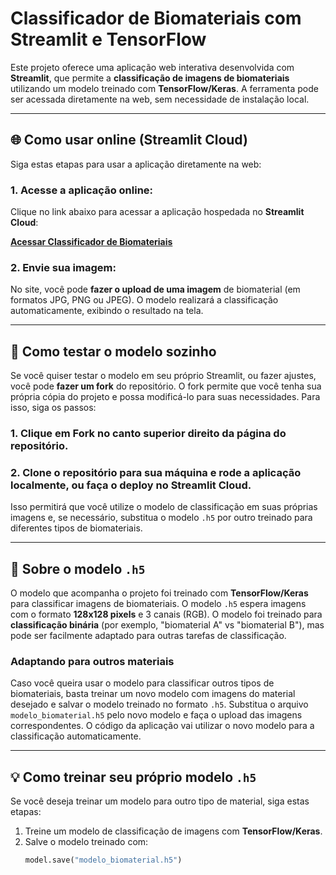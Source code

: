 # Classificador de Biomateriais com Streamlit e TensorFlow

Este projeto oferece uma aplicação web interativa desenvolvida com **Streamlit**, que permite a **classificação de imagens de biomateriais** utilizando um modelo treinado com **TensorFlow/Keras**. A ferramenta pode ser acessada diretamente na web, sem necessidade de instalação local.

---

## 🌐 Como usar online (Streamlit Cloud)

Siga estas etapas para usar a aplicação diretamente na web:

### 1. Acesse a aplicação online:

Clique no link abaixo para acessar a aplicação hospedada no **Streamlit Cloud**:

[**Acessar Classificador de Biomateriais**]([https://share.streamlit.io/seu-usuario/biomaterial-classifier/main/app.py](https://biomaterial-classifier.streamlit.app/))

### 2. Envie sua imagem:

No site, você pode **fazer o upload de uma imagem** de biomaterial (em formatos JPG, PNG ou JPEG). O modelo realizará a classificação automaticamente, exibindo o resultado na tela.

---

## 🍴 Como testar o modelo sozinho

Se você quiser testar o modelo em seu próprio Streamlit, ou fazer ajustes, você pode **fazer um fork** do repositório. O fork permite que você tenha sua própria cópia do projeto e possa modificá-lo para suas necessidades. Para isso, siga os passos:

### 1. Clique em **Fork** no canto superior direito da página do repositório.
### 2. Clone o repositório para sua máquina e rode a aplicação localmente, ou faça o deploy no **Streamlit Cloud**.

Isso permitirá que você utilize o modelo de classificação em suas próprias imagens e, se necessário, substitua o modelo `.h5` por outro treinado para diferentes tipos de biomateriais.

---

## 🤖 Sobre o modelo `.h5`

O modelo que acompanha o projeto foi treinado com **TensorFlow/Keras** para classificar imagens de biomateriais. O modelo `.h5` espera imagens com o formato **128x128 pixels** e 3 canais (RGB). O modelo foi treinado para **classificação binária** (por exemplo, "biomaterial A" vs "biomaterial B"), mas pode ser facilmente adaptado para outras tarefas de classificação.

### Adaptando para outros materiais

Caso você queira usar o modelo para classificar outros tipos de biomateriais, basta treinar um novo modelo com imagens do material desejado e salvar o modelo treinado no formato `.h5`. Substitua o arquivo `modelo_biomaterial.h5` pelo novo modelo e faça o upload das imagens correspondentes. O código da aplicação vai utilizar o novo modelo para a classificação automaticamente.

---

## 💡 Como treinar seu próprio modelo `.h5`

Se você deseja treinar um modelo para outro tipo de material, siga estas etapas:

1. Treine um modelo de classificação de imagens com **TensorFlow/Keras**.
2. Salve o modelo treinado com:
   ```python
   model.save("modelo_biomaterial.h5")
